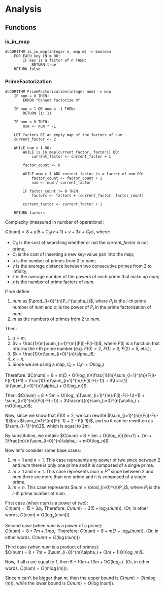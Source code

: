# Analysis

## Functions

### is_in_map

```pseudo
ALGORITHM is_in_map(integer n, map m) -> boolean
    FOR EACH key IN m DO:
        IF key is a factor of n THEN:
            RETURN true
    RETURN false
```

### PrimeFactorization

```pseudo
ALGORITHM PrimeFactorization(integer num) -> map
    IF num = 0 THEN:
        ERROR "Cannot factorize 0"

    IF num = 1 OR num = -1 THEN:
        RETURN (1: 1)

    IF num < 0 THEN:
        num <- num * -1

    LET factors BE an empty map of the factors of num
    current_factor <- 2

	WHILE num > 1 DO:
        WHILE is_in_map(current_factor, factors) DO:
            current_factor <- current_factor + 1

        factor_count <- 0

        WHILE num > 1 AND current_factor is a factor of num DO:
            factor_count <- factor_count + 1
            num <- num / current_factor

        IF factor_count != 0 THEN:
            factors <- factors + (current_factor: factor_count)

        current_factor <- current_factor + 1

    RETURN factors
```

Complexity (measured in number of operations):

$C(num) = 8 + u(5 + C_R(v+1) + v + 3k + C_Ix)$, where:
- $C_R$ is the cost of searching whether or not the *current_factor* is not prime;
- $C_I$ is the cost of inserting a new key-value pair into the map;
- $u$ is the number of primes from 2 to *num*;
- $v$ is the average distance between two consecutive primes from 2 to infinity;
- $k$ is the average number of the powers of each prime that make up *num*;
- $x$ is the number of prime factors of *num*.

If we define:
1. *num* as $\prod_{i=0}^{n}P_i^{\alpha_i}$, where $P_i$ is the $i$-th prime number of *num* and $\alpha_i$ is the power of $P_i$ in the prime factorization of *num*;
2. $m$ as the numbers of primes from 2 to *num*.

Then:
1. $u = m$;
2. $v = \frac{1}{m}\sum_{i=1}^{m}(F(i)-F(i-1))$, where $F(i)$ is a function that returns the $i$-th prime number (e.g. $F(0) = 2$, $F(1) = 3$, $F(2) = 5$, etc.);
3. $k = \frac{1}{n}\sum_{i=0}^{n}\alpha_i$;
4. $x = n$.
5. Since we are using a map, $C_I = C_In = O(log_n)$

Therefore: $C(num) = 8 + m(5 + O(\log_n)(\frac{1}{m}\sum_{i=1}^{m}(F(i)-F(i-1))+1) + \frac{1}{m}\sum_{i=1}^{m}(F(i)-F(i-1)) + 3\frac{1}{n}\sum_{i=0}^{n}\alpha_i + O(\log_n))$;

Then: $C(num) = 8 + 5m + O(\log_n)(\sum_{i=1}^{m}(F(i)-F(i-1))+1) + \sum_{i=1}^{m}(F(i)-F(i-1)) + 3\frac{m}{n}\sum_{i=0}^{n}\alpha_i + mO(\log_n)$;

Now, since we know that $F(0)=2$, we can rewrite $\sum_{i=1}^{m}(F(i)-F(i-1))$ as $\sum_{i=1}^{m}(F(i-1) + 2 - F(i-1))$, and so it can be rewritten as $\sum_{i=1}^{m}2$, which is equal to $2m$;

By substitution, we obtain: $C(num) = 8 + 5m + O(\log_n)(2m+1) + 2m + 3\frac{m}{n}\sum_{i=0}^{n}\alpha_i + mO(\log_n)$.

Now let's consider some base cases:
1. $m = 1$ and $n = 1$. This case represents any power of two since between 2 and *num* there is only one prime and it is composed of a single prime.
2. $m > 1$ and $n = 1$. This case represents $num = P^{\alpha}$ since between 2 and *num* there are more than one prime and it is composed of a single prime.
3. $m = n$. This case represents $num = \prod_{i=0}^{n}P_i$, where $P_i$ is the $i$-th prime number of *num*.

First case (when *num* is a power of two):\
$C(num) = 15 + 3\alpha_i$. Therefore: $C(num) = 3(5 + \log_2(num))$. (Or, in other words, $C(num) = O(\log_2(num))$)

Second case (when *num* is a power of a prime):\
$C(num) = 8 + 7m + 3m\alpha_i$. Therefore: $C(num) = 8 + m(7 + \log_P(num))$. (Or, in other words, $C(num) = O(\log(num))$)

Third case (when *num* is a product of primes):\
$C(num) = 8 + 7m + 3\sum_{i=0}^{m}\alpha_i + (3m + 1)O(\log_m)$.

Now, if all $\alpha$ are equal to 1, then $8 + 10m + (3m + 1)O(\log_m)$. (Or, in other words, $C(num) = O(m\log(m))$).

Since *n* can't be bigger than *m*, then the upper bound is $C(num) = O(m\log(m))$, while the lower bound is $C(num) = O(\log(num))$.